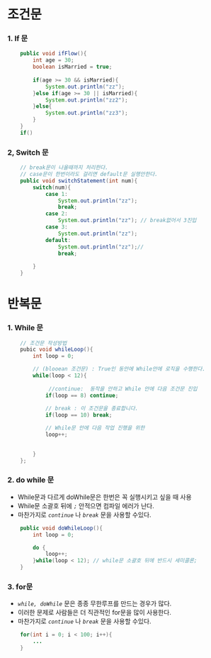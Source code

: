 
# 조건문

### 1. If 문 
~~~Java 
	public void ifFlow(){
		int age = 30;
		boolean isMarried = true;
		
		if(age >= 30 && isMarried){
			System.out.println("zz");
		}else if(age >= 30 || isMarried){
			System.out.println("zz2");	
		}else{
			System.out.println("zz3");
		}
	}
	if()
~~~


### 2, Switch 문
~~~java
	// break문이 나올때까지 처리한다.
	// case문이 한번이라도 걸리면 default문 실행안한다. 
	public void switchStatement(int num){
		switch(num){
			case 1:
				System.out.println("zz");
				break;
			case 2:
				System.out.println("zz"); // break없어서 3진입
			case 3: 
				System.out.println("zz");
			default:
				System.out.println("zz");//
				break;
			
		}
	}
~~~
# 반복문

### 1. While 문
~~~java
	// 조건문 작성방법 
	pubic void whileLoop(){
		int loop = 0;

		// (blooean 조건문) : True인 동안에 While안에 로직을 수행한다.  
		while(loop < 12){
		
			 //continue:  동작을 안하고 While 안에 다음 조건문 진입
			if(loop == 8) continue;
			
			// break : 이 조건문을 종료합니다. 
			if(loop == 10) break;

			// While문 안에 다음 작업 진행을 위한 
			loop++; 

		
		}
	};
~~~

### 2.  do while 문 
- While문과 다르게 doWhile문은 한번은 꼭 실행시키고 싶을 때 사용
- While문 소괄호 뒤에 *`;`* 안적으면 컴파일 에러가 난다. 
- 마찬가지로 *`continue`* 나 *`break`* 문을 사용할 수있다. 
~~~java
	public void doWhileLoop(){
		int loop = 0;

		do {
			loop++;
		}while(loop < 12); // while문 소괄호 뒤에 반드시 세미콜론;
	}
~~~

### 3. for문 
- *`while, doWhile`* 문은 종종 무한루프를 만드는 경우가 많다. 
- 이러한 문제로 사람들은 더 직관적인 for문을 많이 사용한다. 
-  마찬가지로 *`continue`* 나 *`break`* 문을 사용할 수있다. 
~~~java
	for(int i = 0; i < 100; i++){
		... 
	}
~~~

